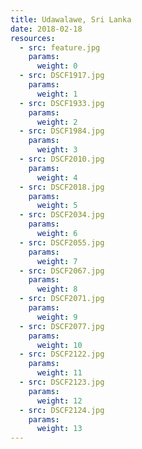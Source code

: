 ```yaml
---
title: Udawalawe, Sri Lanka
date: 2018-02-18
resources:
  - src: feature.jpg
    params:
      weight: 0
  - src: DSCF1917.jpg
    params:
      weight: 1
  - src: DSCF1933.jpg
    params:
      weight: 2
  - src: DSCF1984.jpg
    params:
      weight: 3
  - src: DSCF2010.jpg
    params:
      weight: 4
  - src: DSCF2018.jpg
    params:
      weight: 5
  - src: DSCF2034.jpg
    params:
      weight: 6
  - src: DSCF2055.jpg
    params:
      weight: 7
  - src: DSCF2067.jpg
    params:
      weight: 8
  - src: DSCF2071.jpg
    params:
      weight: 9
  - src: DSCF2077.jpg
    params:
      weight: 10
  - src: DSCF2122.jpg
    params:
      weight: 11
  - src: DSCF2123.jpg
    params:
      weight: 12
  - src: DSCF2124.jpg
    params:
      weight: 13
---
```

